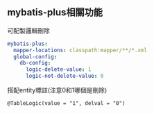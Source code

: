 ## mybatis-plus相關功能

可配製邏輯刪除
```yaml
mybatis-plus:
  mapper-locations: classpath:mapper/**/*.xml
  global-config:
    db-config: 
      logic-delete-value: 1
      logic-not-delete-value: 0
```

搭配entity標註(注意0和1哪個是刪除)
```
@TableLogic(value = "1", delval = "0")
```




